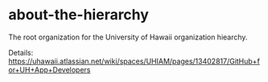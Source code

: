 # about-the-hierarchy
The root organization for the University of Hawaii organization hiearchy.

Details: <https://uhawaii.atlassian.net/wiki/spaces/UHIAM/pages/13402817/GitHub+for+UH+App+Developers>
